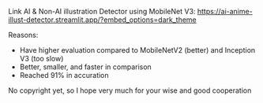 Link AI & Non-AI illustration Detector using MobileNet V3:
https://ai-anime-illust-detector.streamlit.app/?embed_options=dark_theme

Reasons:
- Have higher evaluation compared to MobileNetV2 (better) and Inception V3 (too slow)
- Better, smaller, and faster in comparison
- Reached 91% in accuration

No copyright yet, so I hope very much for your wise and good cooperation
